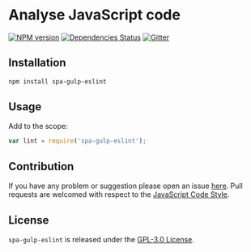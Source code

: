Analyse JavaScript code
=======================

[![NPM version](https://img.shields.io/npm/v/spa-gulp-eslint.svg?style=flat-square)](https://www.npmjs.com/package/spa-gulp-eslint)
[![Dependencies Status](https://img.shields.io/david/spasdk/gulp-eslint.svg?style=flat-square)](https://david-dm.org/spasdk/gulp-eslint)
[![Gitter](https://img.shields.io/badge/gitter-join%20chat-blue.svg?style=flat-square)](https://gitter.im/DarkPark/spasdk)


## Installation ##

```bash
npm install spa-gulp-eslint
```


## Usage ##

Add to the scope:

```js
var lint = require('spa-gulp-eslint');
```


## Contribution ##

If you have any problem or suggestion please open an issue [here](https://github.com/spasdk/gulp-eslint/issues).
Pull requests are welcomed with respect to the [JavaScript Code Style](https://github.com/DarkPark/jscs).


## License ##

`spa-gulp-eslint` is released under the [GPL-3.0 License](http://opensource.org/licenses/GPL-3.0).
